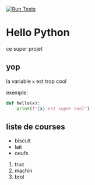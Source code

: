 [![Run Tests](https://github.com/qlurkin/pi2c2425/actions/workflows/test.yml/badge.svg)](https://github.com/qlurkin/pi2c2425/actions/workflows/test.yml)

# Hello Python

ce super projet 

## yop

la variable `x` est trop cool

exemple:

```python
def hello(x):
    print(f"{x} est super cool")
```

## liste de courses

- biscuit
- lait
- oeufs

1. truc
1. machin
1. brol